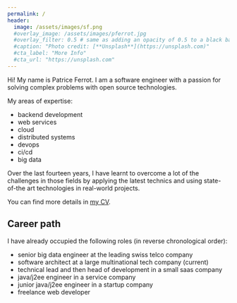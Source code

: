 ```yaml
---
permalink: /
header:
  image: /assets/images/sf.png
  #overlay_image: /assets/images/pferrot.jpg
  #overlay_filter: 0.5 # same as adding an opacity of 0.5 to a black background
  #caption: "Photo credit: [**Unsplash**](https://unsplash.com)"
  #cta_label: "More Info"
  #cta_url: "https://unsplash.com"
---
```


Hi! My name is Patrice Ferrot. I am a software engineer with a passion for
solving complex problems with open source technologies.

My areas of expertise:
* backend development
* web services
* cloud
* distributed systems
* devops
* ci/cd
* big data

Over the last fourteen years, I have learnt to overcome a lot of the challenges
in those fields by applying the latest technics and using state-of-the art
technologies in real-world projects.

You can find more details in [my CV](/assets/doc/cv_web_patrice_ferrot.pdf).

## Career path
I have already occupied the following roles (in reverse chronological order):
* senior big data engineer at the leading swiss telco company
* software architect at a large multinational tech company (current)
* technical lead and then head of development in a small saas company
* java/j2ee engineer in a service company
* junior java/j2ee engineer in a startup company
* freelance web developer
